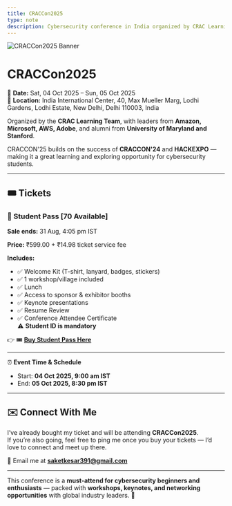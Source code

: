 ```yaml
---
title: CRACCon2025
type: note
description: Cybersecurity conference in India organized by CRAC Learning team
---
```


![CRACCon2025 Banner](https://static.wixstatic.com/media/fff29d_b55c817af6534a05bf32f9cc661bb9a3~mv2.png/v1/fill/w_979,h_488,al_c,q_90,usm_0.66_1.00_0.01,enc_auto/fff29d_b55c817af6534a05bf32f9cc661bb9a3~mv2.png)

# CRACCon2025

📅 **Date:** Sat, 04 Oct 2025 – Sun, 05 Oct 2025  
📍 **Location:** India International Center, 40, Max Mueller Marg, Lodhi Gardens, Lodhi Estate, New Delhi, Delhi 110003, India  

Organized by the **CRAC Learning Team**, with leaders from **Amazon, Microsoft, AWS, Adobe**, and alumni from **University of Maryland and Stanford**.  

CRACCON'25 builds on the success of **CRACCON'24** and **HACKEXPO** — making it a great learning and exploring opportunity for cybersecurity students.

---

## 🎟️ Tickets  

### 🎫 Student Pass [70 Available]  
**Sale ends:** 31 Aug, 4:05 pm IST  

**Price:** ₹599.00 + ₹14.98 ticket service fee  

**Includes:**  
- ✅ Welcome Kit (T-shirt, lanyard, badges, stickers)  
- ✅ 1 workshop/village included  
- ✅ Lunch  
- ✅ Access to sponsor & exhibitor booths  
- ✅ Keynote presentations  
- ✅ Resume Review  
- ✅ Conference Attendee Certificate  
⚠️ **Student ID is mandatory**  

👉 🎟️ [**Buy Student Pass Here**](https://www.crac-learning.com/event-details/craccon2025)  

---

⏰ **Event Time & Schedule**  
- Start: **04 Oct 2025, 9:00 am IST**  
- End: **05 Oct 2025, 8:30 pm IST**

---

## ✉️ Connect With Me  

I’ve already bought my ticket and will be attending **CRACCon2025**.  
If you’re also going, feel free to ping me once you buy your tickets — I’d love to connect and meet up there.  

📧 Email me at **[saketkesar391@gmail.com](mailto:saketkesar391@gmail.com)**

---

This conference is a **must-attend for cybersecurity beginners and enthusiasts** — packed with **workshops, keynotes, and networking opportunities** with global industry leaders. 🚀  
